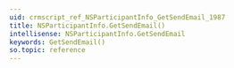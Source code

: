 ```yaml
---
uid: crmscript_ref_NSParticipantInfo_GetSendEmail_1987
title: NSParticipantInfo.GetSendEmail()
intellisense: NSParticipantInfo.GetSendEmail
keywords: GetSendEmail()
so.topic: reference
---
```





